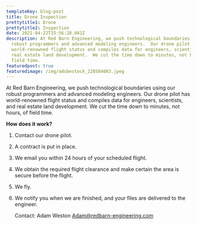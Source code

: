 ```yaml
---
templateKey: blog-post
title: Drone Inspection
prettytitle1: Drone
prettytitle2: Inspection
date: 2021-04-22T15:56:28.041Z
description: At Red Barn Engineering, we push technological boundaries using our
  robust programmers and advanced modeling engineers.  Our drone pilot has
  world-renowned flight status and compiles data for engineers, scientists, and
  real estate land development.  We cut the time down to minutes, not hours, of
  field time.
featuredpost: true
featuredimage: /img/adobestock_228584083.jpeg
---
```


At Red Barn Engineering, we push technological boundaries using our robust programmers and advanced modeling engineers. Our drone pilot has world-renowned flight status and compiles data for engineers, scientists, and real estate land development. We cut the time down to minutes, not hours, of field time.

**How does it work?**

1. Contact our drone pilot.
2. A contract is put in place.
3. We email you within 24 hours of your scheduled flight.
4. We obtain the required flight clearance and make certain the area is secure before the flight.
5. We fly.
6. We notify you when we are finished, and your files are delivered to the engineer.

   Contact: Adam Weston
   Adam@redbarn-engineering.com

